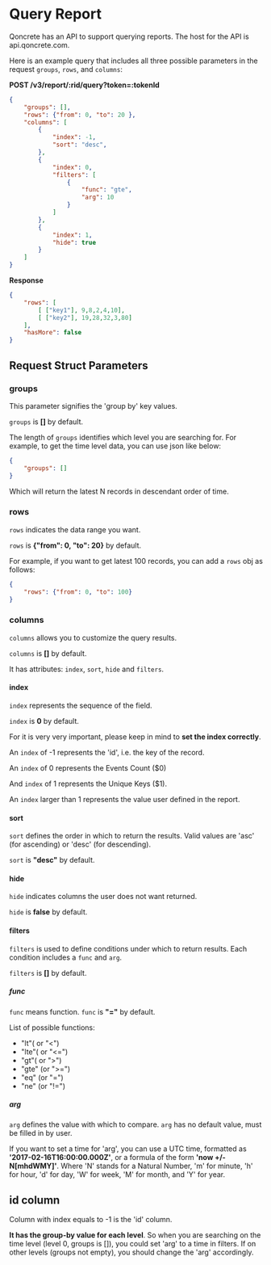 # Query Report


Qoncrete has an API to support querying reports. The host for the API is api.qoncrete.com.

Here is an example query that includes all three possible parameters in the request `groups`, `rows`, and `columns`:

**POST /v3/report/:rid/query?token=:tokenId**

```json
{
    "groups": [],
    "rows": {"from": 0, "to": 20 },
    "columns": [
        {
            "index": -1,
            "sort": "desc",
        },
        {
            "index": 0,
            "filters": [
                {
                    "func": "gte",
                    "arg": 10
                }
            ]
        },
        {
            "index": 1,
            "hide": true
        }
    ]
}
```

**Response**

```json
{
	"rows": [
		[ ["key1"], 9,8,2,4,10],
		[ ["key2"], 19,28,32,3,80]
	],
	"hasMore": false
}
```


## Request Struct Parameters

### groups

This parameter signifies the 'group by' key values. 

`groups` is **[]** by default.

The length of `groups` identifies which level you are searching for.
For example, to get the time level data, you can use json like below:

```json
{
	"groups": []
}
```



Which will return the latest N records in descendant order of time.

### rows

`rows` indicates the data range you want. 

`rows` is **{"from": 0, "to": 20}** by default.

For example, if you want to get latest 100 records, you can add a `rows` obj as follows:

```json
{
    "rows": {"from": 0, "to": 100}
}
```

### columns

`columns` allows you to customize the query results.  

`columns` is **[]** by default.

It has attributes: `index`, `sort`, `hide` and `filters`.

#### index

`index` represents the sequence of the field. 

`index` is **0** by default. 

For it is very very important, please keep in mind to **set the index correctly**.

An `index` of -1 represents the 'id', i.e. the key of the record. 

An `index` of 0 represents the Events Count ($0) 

And `index` of 1 represents the Unique Keys ($1).

An `index` larger than 1 represents the value user defined in the report.


#### sort

`sort` defines the order in which to return the results. Valid values are 'asc' (for ascending) or 'desc' (for descending).

`sort` is **"desc"** by default.

#### hide

`hide` indicates columns the user does not want returned.

`hide` is **false** by default.

#### filters

`filters` is used to define conditions under which to return results.  Each condition includes a `func` and `arg`. 

`filters` is **[]** by default.

##### func

`func` means function.
`func` is **"="** by default.

List of possible functions:
* "lt"( or "<")
* "lte"( or "<=") 
* "gt"( or ">") 
* "gte" (or ">=")
* "eq" (or "=")
* "ne" (or "!=")

##### arg

`arg` defines the value with which to compare.
`arg` has no default value, must be filled in by user.

If you want to set a time for 'arg', you can use a UTC time, formatted as **'2017-02-16T16:00:00.000Z'**, or a formula of the form **'now +/-N[mhdWMY]'**. Where 'N' stands for a Natural Number, 'm' for minute, 'h'  for hour, 'd' for day, 'W' for week, 'M' for month, and 'Y' for year.



## id column

Column with index equals to -1 is the 'id' column. 

**It has the group-by value for each level**. So when you are searching on the time level (level 0, groups is []), you could set 'arg' to a time in filters.  If on other levels (groups not empty), you should change the 'arg' accordingly. 

